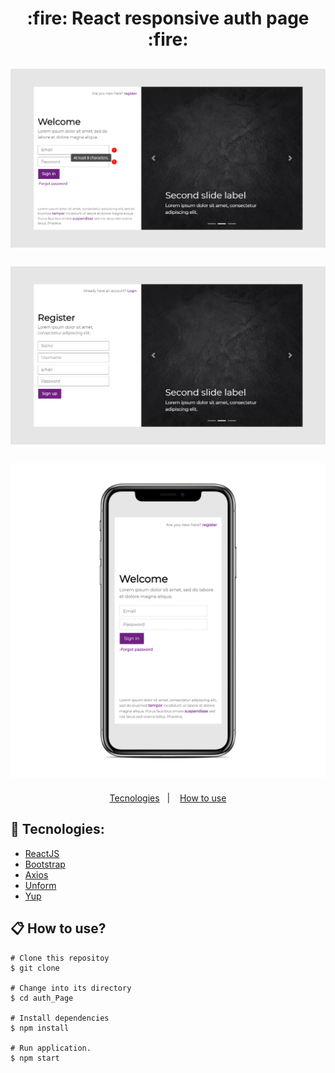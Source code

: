 <h1 align="center">
   :fire: React responsive auth page :fire:
</h1>
<h2 align="center">
  <img src="https://github.com/saymow/React-auth-page/blob/master/photos/login.png">
  <br>
  <br>
  <img src="https://github.com/saymow/React-auth-page/blob/master/photos/register.png">
  <br>
  <br>
  <img src="https://github.com/saymow/React-auth-page/blob/master/photos/smartphone.png">
</h2>

<p align="center">
  <a href="#rocket-Tecnologies:">Tecnologies</a>&nbsp;&nbsp;&nbsp;|&nbsp;&nbsp;&nbsp;
  <a href="#information-How-to-use?">How to use</a>
</p>

## :rocket: Tecnologies:

* [ReactJS](https://reactjs.org/)
* [Bootstrap](https://getbootstrap.com/)
* [Axios](https://github.com/axios/axios)
* [Unform](https://github.com/Rocketseat/unform)
* [Yup](https://github.com/jquense/yup)



## :clipboard: How to use?

```
# Clone this repositoy
$ git clone 

# Change into its directory
$ cd auth_Page

# Install dependencies
$ npm install

# Run application.
$ npm start
```

